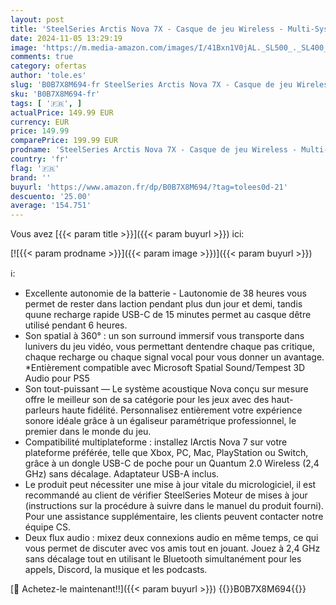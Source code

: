 ```yaml
---
layout: post
title: 'SteelSeries Arctis Nova 7X - Casque de jeu Wireless - Multi-System Gaming & Mobile - Système Nova Acoustic - 2.4 GHz & Bluetooth Simultané - Batterie 38 h - USB-C - Xbox Series X|S  PC  PS5  Switch'
date: 2024-11-05 13:29:19
image: 'https://m.media-amazon.com/images/I/41Bxn1V0jAL._SL500_._SL400_.jpg'
comments: true
category: ofertas
author: 'tole.es'
slug: 'B0B7X8M694-fr SteelSeries Arctis Nova 7X - Casque de jeu Wireless -...'
sku: 'B0B7X8M694-fr'
tags: [ '🇫🇷', ]
actualPrice: 149.99 EUR
currency: EUR
price: 149.99
comparePrice: 199.99 EUR
prodname: 'SteelSeries Arctis Nova 7X - Casque de jeu Wireless - Multi-System Gaming & Mobile - Système Nova Acoustic - 2.4 GHz & Bluetooth Simultané - Batterie 38 h - USB-C - Xbox Series X|S  PC  PS5  Switch'
country: 'fr'
flag: '🇫🇷'
brand: ''
buyurl: 'https://www.amazon.fr/dp/B0B7X8M694/?tag=tolees0d-21'
descuento: '25.00'
average: '154.751'
---
```


Vous avez [{{< param title >}}]({{< param buyurl >}}) ici:

[![{{< param prodname >}}]({{< param image >}})]({{< param buyurl >}})

ℹ️:

- Excellente autonomie de la batterie - Lautonomie de 38 heures vous permet de rester dans laction pendant plus dun jour et demi, tandis quune recharge rapide USB-C de 15 minutes permet au casque dêtre utilisé pendant 6 heures.
- Son spatial à 360° : un son surround immersif vous transporte dans lunivers du jeu vidéo, vous permettant dentendre chaque pas critique, chaque recharge ou chaque signal vocal pour vous donner un avantage. *Entièrement compatible avec Microsoft Spatial Sound/Tempest 3D Audio pour PS5
- Son tout-puissant — Le système acoustique Nova conçu sur mesure offre le meilleur son de sa catégorie pour les jeux avec des haut-parleurs haute fidélité. Personnalisez entièrement votre expérience sonore idéale grâce à un égaliseur paramétrique professionnel, le premier dans le monde du jeu.
- Compatibilité multiplateforme : installez lArctis Nova 7 sur votre plateforme préférée, telle que Xbox, PC, Mac, PlayStation ou Switch, grâce à un dongle USB-C de poche pour un Quantum 2.0 Wireless (2,4 GHz) sans décalage. Adaptateur USB-A inclus.
- Le produit peut nécessiter une mise à jour vitale du micrologiciel, il est recommandé au client de vérifier SteelSeries Moteur de mises à jour (instructions sur la procédure à suivre dans le manuel du produit fourni). Pour une assistance supplémentaire, les clients peuvent contacter notre équipe CS.
- Deux flux audio : mixez deux connexions audio en même temps, ce qui vous permet de discuter avec vos amis tout en jouant. Jouez à 2,4 GHz sans décalage tout en utilisant le Bluetooth simultanément pour les appels, Discord, la musique et les podcasts.

[🛒 Achetez-le maintenant!!]({{< param buyurl >}})
{{<world>}}B0B7X8M694{{</world>}}
